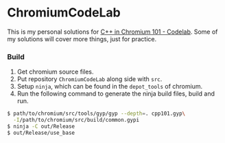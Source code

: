 ChromiumCodeLab
===============

This is my personal solutions for [C++ in Chromium 101 - Codelab](https://sites.google.com/a/chromium.org/dev/developers/cpp-in-chromium-101-codelab). Some of my solutions will cover more things, just for practice.

### Build
1. Get chromium source files.
2. Put repository `ChromiumCodeLab` along side with `src`.
3. Setup `ninja`, which can be found in the `depot_tools` of chromium.
4. Run the following command to generate the ninja build files, build and run.
```bash
$ path/to/chromium/src/tools/gyp/gyp --depth=. cpp101.gyp\
  -I/path/to/chromium/src/build/common.gypi
$ ninja -C out/Release
$ out/Release/use_base
```
